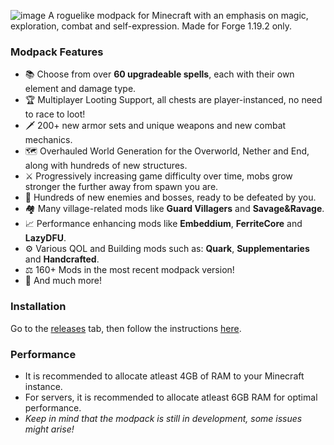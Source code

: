![image](https://github.com/Karmabound/spellbound-modpack/assets/148703029/7d1fdc71-fe1b-4205-8d0c-76230127617a)
A roguelike modpack for Minecraft with an emphasis on magic, exploration, combat and self-expression. Made for Forge 1.19.2 only.

### Modpack Features
- 📚 Choose from over **60 upgradeable spells**, each with their own element and damage type.
- 🏆 Multiplayer Looting Support, all chests are player-instanced, no need to race to loot!
- 🗡️ 200+ new armor sets and unique weapons and new combat mechanics.
- 🗺️ Overhauled World Generation for the Overworld, Nether and End, along with hundreds of new structures.
- ⚔️ Progressively increasing game difficulty over time, mobs grow stronger the further away from spawn you are.
- 🏹 Hundreds of new enemies and bosses, ready to be defeated by you.
- 🏘️ Many village-related mods like **Guard Villagers** and **Savage&Ravage**.
- 📈 Performance enhancing mods like **Embeddium**, **FerriteCore** and **LazyDFU**.
- ⚙️ Various QOL and Building mods such as: **Quark**, **Supplementaries** and **Handcrafted**.
- ⚖️ 160+ Mods in the most recent modpack version!
- 🚀 And much more!

### Installation
Go to the [releases](https://github.com/Karmabound/spellbound-modpack/releases) tab, then follow the instructions [here](https://support.curseforge.com/en/support/solutions/articles/9000197912-exporting-and-importing-modpacks).

### Performance
- It is recommended to allocate atleast 4GB of RAM to your Minecraft instance.
- For servers, it is recommended to allocate atleast 6GB RAM for optimal performance.
- *Keep in mind that the modpack is still in development, some issues might arise!*
